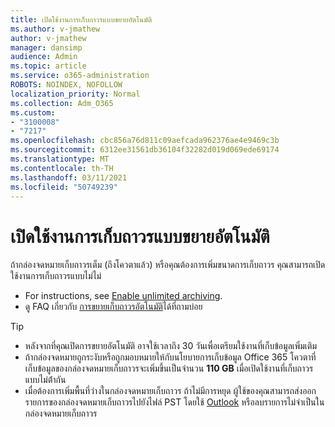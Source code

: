 ```yaml
---
title: เปิดใช้งานการเก็บถาวรแบบขยายอัตโนมัติ
ms.author: v-jmathew
author: v-jmathew
manager: dansimp
audience: Admin
ms.topic: article
ms.service: o365-administration
ROBOTS: NOINDEX, NOFOLLOW
localization_priority: Normal
ms.collection: Adm_O365
ms.custom:
- "3100008"
- "7217"
ms.openlocfilehash: cbc856a76d811c09aefcada962376ae4e9469c3b
ms.sourcegitcommit: 6312ee31561db36104f32282d019d069ede69174
ms.translationtype: MT
ms.contentlocale: th-TH
ms.lasthandoff: 03/11/2021
ms.locfileid: "50749239"
---
```

# <a name="enable-auto-expanding-archiving"></a>เปิดใช้งานการเก็บถาวรแบบขยายอัตโนมัติ

ถ้ากล่องจดหมายเก็บถาวรเต็ม (ถึงโควตาแล้ว) หรือคุณต้องการเพิ่มขนาดการเก็บถาวร คุณสามารถเปิดใช้งานการเก็บถาวรแบบไม่ไม่

- For instructions, see [Enable unlimited archiving](https://docs.microsoft.com/office365/securitycompliance/enable-unlimited-archiving).
- ดู FAQ เกี่ยวกับ [การขยายเก็บถาวรอัตโนมัติ](https://blogs.technet.microsoft.com/exchange/2018/04/09/office-365-auto-expanding-archives-faq/)ได้ที่ถามบ่อย

> [!TIP]
>
> - หลังจากที่คุณเปิดการขยายอัตโนมัติ อาจใช้เวลาถึง 30 วันเพื่อเตรียมใช้งานที่เก็บข้อมูลเพิ่มเติม
> - ถ้ากล่องจดหมายถูกระงับหรือถูกมอบหมายให้กับนโยบายการเก็บข้อมูล Office 365 โควตาที่เก็บข้อมูลของกล่องจดหมายเก็บถาวรจะเพิ่มขึ้นเป็นจํานวน **110 GB** เมื่อเปิดใช้งานที่เก็บถาวรแบบไม่ต้ํากัน
> - เมื่อต้องการเพิ่มพื้นที่ว่างในกล่องจดหมายเก็บถาวร ถ้าไม่มีการหยุด ผู้ใช้ของคุณสามารถส่งออกรายการของกล่องจดหมายเก็บถาวรไปยังไฟล์ PST โดยใช้ [Outlook](https://support.office.com/article/Export-or-backup-email-contacts-and-calendar-to-an-Outlook-pst-file-14252b52-3075-4e9b-be4e-ff9ef1068f91) หรือลบรายการไม่จําเป็นในกล่องจดหมายเก็บถาวร
